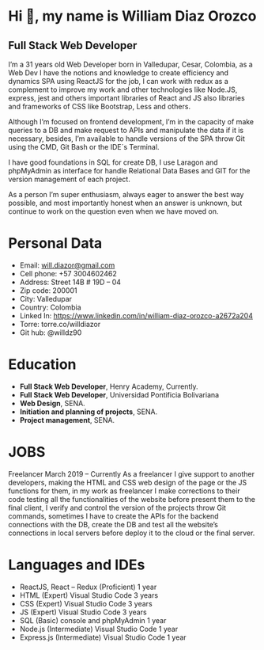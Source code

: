 # **Hi :wave:, my name is William Diaz Orozco**
## Full Stack Web Developer

I’m a 31 years old Web Developer born in Valledupar, Cesar, Colombia, as a Web Dev I have the notions and knowledge to create efficiency and dynamics SPA using ReactJS for the job, I can work with redux as a complement to improve my work and other technologies like Node.JS, express, jest and others important libraries of React and JS also libraries and frameworks of CSS like Bootstrap, Less and others. 

Although I’m focused on frontend development, I’m in the capacity of make queries to a DB and make request to APIs and manipulate the data if it is necessary, besides, I’m available to handle versions of the SPA throw Git using the CMD, Git Bash or the IDE´s Terminal.

I have good foundations in SQL for create DB, I use Laragon and phpMyAdmin as interface for handle Relational Data Bases and GIT for the version management of each project. 

As a person I’m super enthusiasm, always eager to answer the best way possible, and most importantly honest when an answer is unknown, but continue to work on the question even when we have moved on. 

# Personal Data

- Email: will.diazor@gmail.com
- Cell phone: +57 3004602462
- Address: Street 14B # 19D – 04
- Zip code: 200001
- City: Valledupar
- Country: Colombia
- Linked In: https://www.linkedin.com/in/william-diaz-orozco-a2672a204
- Torre: torre.co/willdiazor
- Git hub: @willdz90

# Education

- **Full Stack Web Developer**, Henry Academy, Currently.
- **Full Stack Web Developer**, Universidad Pontificia Bolivariana
- **Web Design**, SENA.
- **Initiation and planning of projects**, SENA.
- **Project management**, SENA.

# JOBS
Freelancer March 2019 – Currently As a freelancer I give support to another developers, making the HTML and CSS web design of the page or the JS functions for them, in my work as freelancer I make corrections to their code testing all the functionalities of the website before present them to the final client, I verify and control the version of the projects throw Git commands, sometimes I have to create the APIs for the backend connections with the DB, create the DB and test all the website’s connections in local servers before deploy it to the cloud or the final server.

# Languages and IDEs
- ReactJS, React – Redux (Proficient) 1 year
- HTML (Expert) Visual Studio Code 3 years
- CSS (Expert) Visual Studio Code 3 years
- JS (Expert) Visual Studio Code 3 years
- SQL (Basic) console and phpMyAdmin 1 year
- Node.js (Intermediate) Visual Studio Code 1 year
- Express.js (Intermediate) Visual Studio Code 1 year
